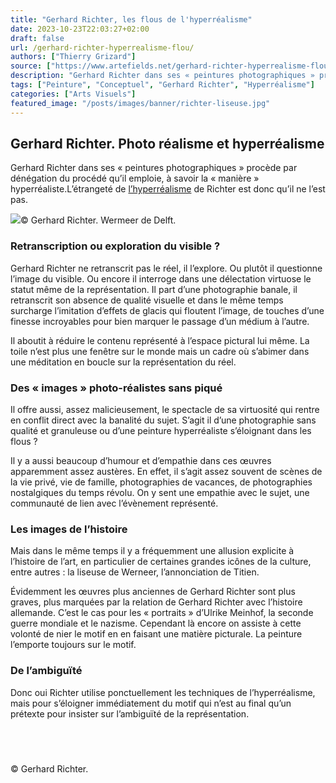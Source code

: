 ```yaml
---
title: "Gerhard Richter, les flous de l'hyperréalisme"
date: 2023-10-23T22:03:27+02:00
draft: false
url: /gerhard-richter-hyperrealisme-flou/
authors: ["Thierry Grizard"]
source: ["https://www.artefields.net/gerhard-richter-hyperrealisme-flou/"]
description: "Gerhard Richter dans ses « peintures photographiques » procède par dénégation du procédé qu’il emploie, à savoir la « manière » hyperréaliste. "
tags: ["Peinture", "Conceptuel", "Gerhard Richter", "Hyperréalisme"]
categories: ["Arts Visuels"]
featured_image: "/posts/images/banner/richter-liseuse.jpg"
---
```

## Gerhard Richter. Photo réalisme et hyperréalisme

Gerhard Richter dans ses « peintures photographiques » procède par dénégation du procédé qu’il emploie, à savoir la « manière » hyperréaliste.L’étrangeté de [l’hyperréalisme](/tags/hyperréalisme/) de Richter est donc qu’il ne l’est pas.

![](/posts/images/richter/gerhard-richter-lesende-sabine-wermeer-liseuse-1024x512.jpg)© Gerhard Richter. Wermeer de Delft.

### Retranscription ou exploration du visible ?

Gerhard Richter ne retranscrit pas le réel, il l’explore. Ou plutôt il questionne l’image du visible. Ou encore il interroge dans une délectation virtuose le statut même de la représentation. Il part d’une photographie banale, il retranscrit son absence de qualité visuelle et dans le même temps surcharge l’imitation d’effets de glacis qui floutent l’image, de touches d’une finesse incroyables pour bien marquer le passage d’un médium à l’autre.

Il aboutit à réduire le contenu représenté à l’espace pictural lui même. La toile n’est plus une fenêtre sur le monde mais un cadre où s’abimer dans une méditation en boucle sur la représentation du réel.

### Des « images » photo-réalistes sans piqué

Il offre aussi, assez malicieusement, le spectacle de sa virtuosité qui rentre en conflit direct avec la banalité du sujet. S’agit il d’une photographie sans qualité et granuleuse ou d’une peinture hyperréaliste s’éloignant dans les flous ?

Il y a aussi beaucoup d’humour et d’empathie dans ces œuvres apparemment assez austères. En effet, il s’agit assez souvent de scènes de la vie privé, vie de famille, photographies de vacances, de photographies nostalgiques du temps révolu. On y sent une empathie avec le sujet, une communauté de lien avec l’évènement représenté.

### Les images de l’histoire

Mais dans le même temps il y a fréquemment une allusion explicite à l’histoire de l’art, en particulier de certaines grandes icônes de la culture, entre autres : la liseuse de Werneer, l’annonciation de Titien.

Évidemment les œuvres plus anciennes de Gerhard Richter sont plus graves, plus marquées par la relation de Gerhard Richter avec l’histoire allemande. C’est le cas pour les « portraits » d’Ulrike Meinhof, la seconde guerre mondiale et le nazisme. Cependant là encore on assiste à cette volonté de nier le motif en en faisant une matière picturale. La peinture l’emporte toujours sur le motif.

### De l’ambiguïté

Donc oui Richter utilise ponctuellement les techniques de l’hyperréalisme, mais pour s’éloigner immédiatement du motif qui n’est au final qu’un prétexte pour insister sur l’ambiguïté de la représentation.

⠀
---

© Gerhard Richter.